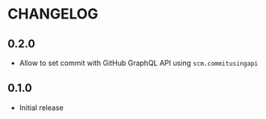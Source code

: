 # CHANGELOG

## 0.2.0

  * Allow to set commit with GitHub GraphQL API using `scm.commitusingapi`

## 0.1.0

  * Initial release
